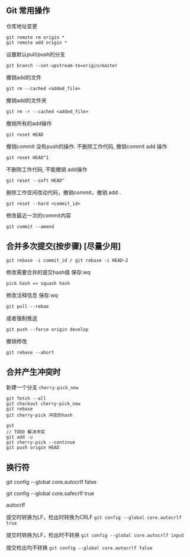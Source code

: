 ## Git 常用操作
仓库地址变更
    
    git remote rm origin *
    git remote add origin *     
    
设置默认pull/push的分支

    git branch --set-upstream-to=origin/master

撤销add的文件

    git rm --cached <added_file>
撤销add的文件夹

    git rm -r --cached <added_file>
撤销所有的add操作

    git reset HEAD    
    
撤销commit 没有push的操作. 不删除工作代码, 撤销commit add 操作
    
    git reset HEAD^1
不删除工作代码, 不能撤销 add操作

    git reset --soft HEAD^
        
删除工作空间改动代码，撤销commit，撤销 add . 

    git reset --hard <commit_id>
        
修改最近一次的commit内容

    git commit --amend


## 合并多次提交(按步骤) [尽量少用]

    git rebase -i commit_id / git rebase -i HEAD~2

修改需要合并的提交hash值 保存:wq

    pick hash => squash hash 

修改注释信息    保存:wq

    git pull --rebae 

或者强制推送

    git push --force origin develop  

撤销修改

    git rebase --abort 



## 合并产生冲突时

新建一个分支 `cherry-pick_new`

    git fetch --all
    git checkout cherry-pick_new
    git rebase
    git cherry-pick 冲突的hash

    gst
    // TODO 解决冲突
    git add -u
    git cherry-pick --continue
    git push origin HEAD


## 换行符

git config --global core.autocrlf false

git config --global core.safecrlf true

autocrlf

提交时转换为LF，检出时转换为CRLF
`git config --global core.autocrlf true`

提交时转换为LF，检出时不转换
`git config --global core.autocrlf input`

提交检出均不转换
`git config --global core.autocrlf false`


